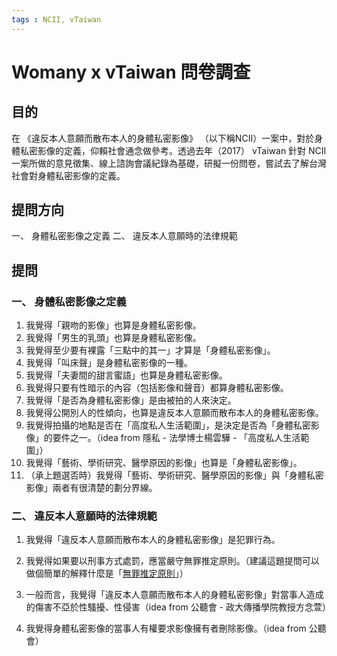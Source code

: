 ```yaml
---
tags : NCII, vTaiwan
---
```


# Womany x vTaiwan 問卷調查

## 目的
在 《違反本人意願而散布本人的身體私密影像》 （以下稱NCII）一案中，對於身體私密影像的定義，仰賴社會通念做參考。透過去年（2017） vTaiwan 針對 NCII 一案所做的意見徵集、線上諮詢會議紀錄為基礎，研擬一份問卷，嘗試去了解台灣社會對身體私密影像的定義。

## 提問方向

一、 身體私密影像之定義
二、 違反本人意願時的法律規範

## 提問

### 一、 身體私密影像之定義

1. 我覺得「親吻的影像」也算是身體私密影像。
2. 我覺得「男生的乳頭」也算是身體私密影像。
3. 我覺得至少要有裸露「三點中的其一」才算是「身體私密影像」。
4. 我覺得「叫床聲」是身體私密影像的一種。
5. 我覺得「夫妻間的甜言蜜語」也算是身體私密影像。
6. 我覺得只要有性暗示的內容（包括影像和聲音）都算身體私密影像。
7. 我覺得「是否為身體私密影像」是由被拍的人來決定。
8. 我覺得公開別人的性傾向，也算是違反本人意願而散布本人的身體私密影像。
9. 我覺得拍攝的地點是否在「高度私人生活範圍」，是決定是否為「身體私密影像」的要件之一。（idea from 隱私 - 法學博士楊雲驊 - 「高度私人生活範圍」）
10. 我覺得「藝術、學術研究、醫學原因的影像」也算是「身體私密影像」。
11. （承上題選否時）我覺得「藝術、學術研究、醫學原因的影像」與「身體私密影像」兩者有很清楚的劃分界線。
### 二、 違反本人意願時的法律規範

1. 我覺得「違反本人意願而散布本人的身體私密影像」是犯罪行為。
2. 我覺得如果要以刑事方式處罰，應當嚴守無罪推定原則。（建議這題提問可以做個簡單的解釋什麼是「[無罪推定原則](https://zh.wikipedia.org/wiki/%E6%97%A0%E7%BD%AA%E6%8E%A8%E5%AE%9A%E5%8E%9F%E5%88%99)」）

3. 一般而言，我覺得「違反本人意願而散布本人的身體私密影像」對當事人造成的傷害不亞於性騷擾、性侵害（idea from 公聽會 - 政大傳播學院教授方念萱）

4. 我覺得身體私密影像的當事人有權要求影像擁有者刪除影像。（idea from 公聽會）